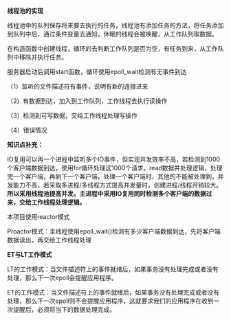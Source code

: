 **线程池的实现**

线程池中的队列保存将来要去执行的任务，线程池有添加任务的方法，将任务添加到队列中后，通过条件变量去通知，休眠的线程会被唤醒，从工作队列取数据。

在构造函数中创建线程，循环的去判断工作队列是否为空，有任务到来，从工作队列中移除并执行任务。

服务器启动后调用start函数，循环使用epoll_wait检测有无事件到达

（1）监听的文件描述符有事件，说明有新的连接进来

（2）有数据到达，加入到工作队列，工作线程去执行读操作

（3）检测到可写数据，交给工作线程处理写操作

（4）错误情况

**知识点补充：**

IO复用可以再一个进程中监听多个IO事件，但实现并发效率不高，若检测到1000个客户端数据到达，使用for循环处理这1000个请求，read数据并处理逻辑，处理完一个客户端，再到下一个客户端，处理一个客户端时，其他的不能被处理到，并发能力不高，若采取多进程/多线程方式提高并发量时，创建进程/线程开销较大。**所以采用线程池提高并发。主进程中采用IO复用同时检测多个客户端的数据过来，交给工作线程处理逻辑。**

本项目使用reactor模式

Proactor模式：主线程使用epoll_wait()检测有多少客户端数据到达，先将客户端数据读出，再交给工作线程处理

**ET与LT工作模式**

LT的工作模式：当文件描述符上的事件就绪后，如果事务没有处理完成或者没有处理，那么下一次epoll会提醒应用程序。

ET的工作模式：当文件描述符上的事件就绪后，如果事务没有处理完成或者没有处理，那么下一次epoll则不会提醒应用程序，这就要求我们的应用程序在收到一次提醒后，必须将当下的数据处理完成。

